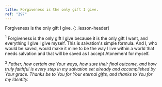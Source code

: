 ```yaml
---
title: Forgiveness is the only gift I give.
ref: "297"
---
```


Forgiveness is the only gift I give.
{: .lesson-header}

<sup>1</sup> Forgiveness is the only gift I give because it is the only
gift I want, and everything I give I give myself. This is salvation's
simple formula. And I, who would be saved, would make it mine to be the
way I live within a world that needs salvation and that will be saved as
I accept Atonement for myself.

<sup>2</sup> *Father, how certain are Your ways, how sure their final
outcome, and how truly faithful is every step in my salvation set
already and accomplished by Your grace. Thanks be to You for Your
eternal gifts, and thanks to You for my Identity.*

